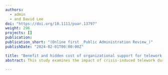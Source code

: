 ```yaml
---
authors:
  - admin
  - and David Lee
doi: "https://doi.org/10.1111/puar.13797"
weight: 296
projects: []
publication:
publication_short: "(Online first _Public Administration Review_)"
publishDate: "2024-02-01T00:00:00Z"

title: "Benefit and hidden cost of organizational support for telework amid the COVID-19 pandemic on public employees’ job satisfaction and retention intention Boundary"
abstract: This study examines the impact of crisis-induced telework during the COVID-19 pandemic 2020 on public sector employees’ job satisfaction (JS) and retention intention (RI). Analyses of the 2020 Federal Employee Viewpoint Survey data reveal a negative association between the amount of COVID-induced telework and the federal employees’ JS and RI. However, this negative effect is mitigated by offering adequate organizational telework support for mandatory telework during the COVID peak and subsequently decreasing the amount of telework after the peak. Nevertheless, the findings also indicate that solid organizational support for teleworkers during the pandemic’s peak can ironically discourage them from returning to the regular work setting even when it is safe, potentially compromising organizational performance—a hidden cost of the organizational support. Still, this hidden cost does not appear to be significant enough to warrant revisions in the level of crisis-specific organizational support.

---
```

